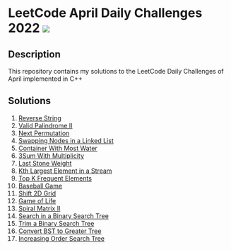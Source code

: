 # LeetCode April Daily Challenges 2022 <img src="https://img.icons8.com/external-bearicons-outline-color-bearicons/64/000000/external-Competition-business-and-marketing-bearicons-outline-color-bearicons.png"/>
## Description
This repository contains my solutions to the LeetCode Daily Challenges of April implemented in C++

## Solutions
1. <a href="https://github.com/miraehab/LeetCode-April-Daily-Challenges-2022/blob/main/344.%20Reverse%20String.cpp">Reverse String</a>
2. <a href="https://github.com/miraehab/LeetCode-April-Daily-Challenges-2022/blob/main/680.%20Valid%20Palindrome%20II.cpp">Valid Palindrome II</a>
3. <a href="https://github.com/miraehab/LeetCode-April-Daily-Challenges-2022/blob/main/31.%20Next%20Permutation.cpp">Next Permutation</a>
4. <a href="https://github.com/miraehab/LeetCode-April-Daily-Challenges-2022/blob/main/1721.%20Swapping%20Nodes%20in%20a%20Linked%20List.cpp">Swapping Nodes in a Linked List</a>
5. <a href="https://github.com/miraehab/LeetCode-April-Daily-Challenges-2022/blob/main/11.%20Container%20With%20Most%20Water.cpp">Container With Most Water</a>
6. <a href="https://github.com/miraehab/LeetCode-April-Daily-Challenges-2022/blob/main/923.%203Sum%20With%20Multiplicity.cpp">3Sum With Multiplicity</a>
7. <a href="https://github.com/miraehab/LeetCode-April-Daily-Challenges-2022/blob/main/1046.%20Last%20Stone%20Weight.cpp">Last Stone Weight</a>
8. <a href="https://github.com/miraehab/LeetCode-April-Daily-Challenges-2022/blob/main/703.%20Kth%20Largest%20Element%20in%20a%20Stream.cpp">Kth Largest Element in a Stream</a>
9. <a href="https://github.com/miraehab/LeetCode-April-Daily-Challenges-2022/blob/main/347.%20Top%20K%20Frequent%20Elements.cpp">Top K Frequent Elements</a>
10. <a href="https://github.com/miraehab/LeetCode-April-Daily-Challenges-2022/blob/main/682.%20Baseball%20Game.cpp">Baseball Game</a>
11. <a href="https://github.com/miraehab/LeetCode-April-Daily-Challenges-2022/blob/main/1260.%20Shift%202D%20Grid.cpp">Shift 2D Grid</a>
12. <a href="https://github.com/miraehab/LeetCode-April-Daily-Challenges-2022/blob/main/289.%20Game%20of%20Life.cpp">Game of Life</a>
13. <a href="https://github.com/miraehab/LeetCode-April-Daily-Challenges-2022/blob/main/59.%20Spiral%20Matrix%20II.cpp">Spiral Matrix II</a>
14. <a href="https://github.com/miraehab/LeetCode-April-Daily-Challenges-2022/blob/main/700.%20Search%20in%20a%20Binary%20Search%20Tree.cpp">Search in a Binary Search Tree</a>
15. <a href="https://github.com/miraehab/LeetCode-April-Daily-Challenges-2022/blob/main/669.%20Trim%20a%20Binary%20Search%20Tree.cpp">Trim a Binary Search Tree</a>
16. <a href="https://github.com/miraehab/LeetCode-April-Daily-Challenges-2022/blob/main/538.%20Convert%20BST%20to%20Greater%20Tree.cpp">Convert BST to Greater Tree</a>
17. <a href="https://github.com/miraehab/LeetCode-April-Daily-Challenges-2022/blob/main/897.%20Increasing%20Order%20Search%20Tree.cpp">Increasing Order Search Tree</a>